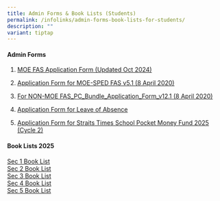```yaml
---
title: Admin Forms & Book Lists (Students)
permalink: /infolinks/admin-forms-book-lists-for-students/
description: ""
variant: tiptap
---
```

<h4><strong>Admin Forms</strong></h4>
<ol data-tight="true" class="tight">
<li>
<p><a href="/files/MOE_FAS_Application_Form_2025.pdf" rel="noopener noreferrer nofollow" target="_blank">MOE FAS Application Form (Updated Oct 2024)</a>
</p>
</li>
<li>
<p><a href="/files/admin%20form3.pdf" rel="noopener noreferrer nofollow" target="_blank">Application Form for MOE-SPED FAS v5.1 (8 April 2020)</a>
<br>
</p>
</li>
<li>
<p><a href="/files/admin%20form4.pdf" rel="noopener noreferrer nofollow" target="_blank">For NON-MOE FAS_PC_Bundle_Application_Form_v12.1 (8 April 2020)</a>
<br>
</p>
</li>
<li>
<p><a href="/files/loaform.pdf" rel="noopener noreferrer nofollow" target="_blank">Application Form for Leave of Absence</a>
<br>
</p>
</li>
<li>
<p><a href="/files/Application_Form_for_Straits_Times_School_Pocket_Money_Fund_2025__Cycle_2_.pdf" rel="noopener nofollow" target="_blank">Application Form for Straits Times School Pocket Money Fund 2025 (Cycle 2) </a>
</p>
</li>
</ol>
<h4><strong>Book Lists 2025</strong></h4>
<p><a href="/files/BOOKLIST.pdf" rel="noopener nofollow" target="_blank">Sec 1 Book List </a>
<br><a href="/files/ZHSS_2025_Booklst___Sec_2.pdf" rel="noopener noreferrer nofollow" target="_blank">Sec 2 Book List</a>
<br><a href="/files/ZHSS_2025_Booklst___Sec_3.pdf" rel="noopener noreferrer nofollow" target="_blank">Sec 3 Book List</a>
<br><a href="/files/ZHSS_2025_Booklst___Sec_4.pdf" rel="noopener noreferrer nofollow" target="_blank">Sec 4 Book List</a>
<br><a href="/files/ZHSS_2025_Booklst___Sec_5.pdf" rel="noopener noreferrer nofollow" target="_blank">Sec 5 Book List</a>
</p>